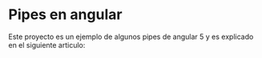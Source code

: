 # Pipes en angular
Este proyecto es un ejemplo de algunos pipes de angular 5 y es explicado en el siguiente articulo: 
